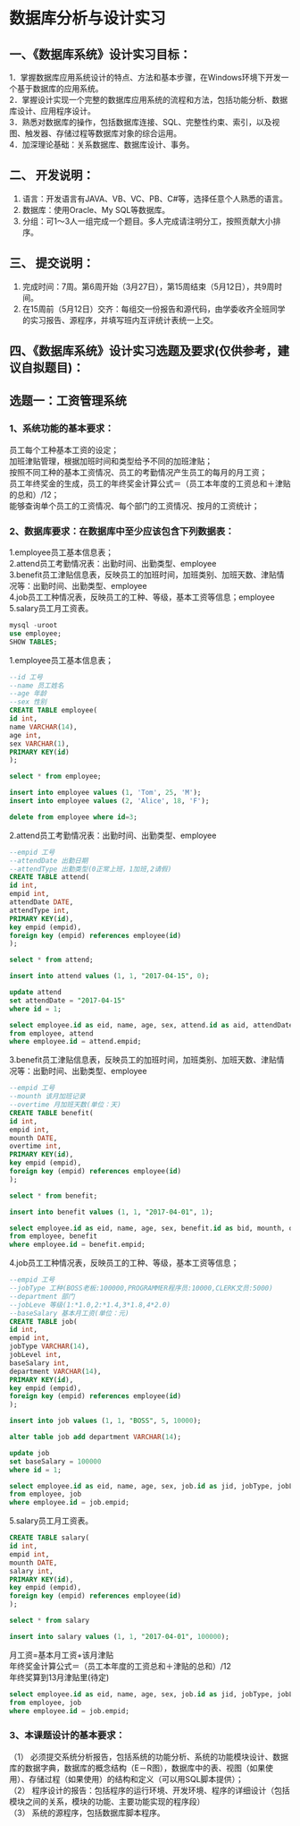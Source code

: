 # 数据库分析与设计实习
## 一、《数据库系统》设计实习目标：
1．掌握数据库应用系统设计的特点、方法和基本步骤，在Windows环境下开发一个基于数据库的应用系统。<br />
2．掌握设计实现一个完整的数据库应用系统的流程和方法，包括功能分析、数据库设计、应用程序设计。<br />
3．熟悉对数据库的操作，包括数据库连接、SQL、完整性约束、索引，以及视图、触发器、存储过程等数据库对象的综合运用。<br />
4．加深理论基础：关系数据库、数据库设计、事务。<br />

## 二、	开发说明：
1. 语言：开发语言有JAVA、VB、VC、PB、C#等，选择任意个人熟悉的语言。<br />
2. 数据库：使用Oracle、My SQL等数据库。<br />
3. 分组：可1～3人一组完成一个题目。多人完成请注明分工，按照贡献大小排序。<br />

## 三、	提交说明：
1. 完成时间：7周。第6周开始（3月27日），第15周结束（5月12日），共9周时间。<br />
2. 在15周前（5月12日）交齐：每组交一份报告和源代码，由学委收齐全班同学的实习报告、源程序，并填写班内互评统计表统一上交。<br />

## 四、《数据库系统》设计实习选题及要求(仅供参考，建议自拟题目)：

## 选题一：工资管理系统
### 1、系统功能的基本要求：<br />
员工每个工种基本工资的设定；<br />
加班津贴管理，根据加班时间和类型给予不同的加班津贴；<br />
按照不同工种的基本工资情况、员工的考勤情况产生员工的每月的月工资；<br />
员工年终奖金的生成，员工的年终奖金计算公式＝（员工本年度的工资总和＋津贴的总和）/12；<br />
能够查询单个员工的工资情况、每个部门的工资情况、按月的工资统计；<br />

### 2、数据库要求：在数据库中至少应该包含下列数据表：<br />
1.employee员工基本信息表；<br />
2.attend员工考勤情况表：出勤时间、出勤类型、employee<br />
3.benefit员工津贴信息表，反映员工的加班时间，加班类别、加班天数、津贴情况等：出勤时间、出勤类型、employee<br />
4.job员工工种情况表，反映员工的工种、等级，基本工资等信息；employee<br />
5.salary员工月工资表。<br />
```sql
mysql -uroot
use employee;
SHOW TABLES;
```

1.employee员工基本信息表；<br />

```sql
--id 工号
--name 员工姓名
--age 年龄
--sex 性别
CREATE TABLE employee(
id int,
name VARCHAR(14),
age int,
sex VARCHAR(1),
PRIMARY KEY(id)
);

select * from employee;

insert into employee values (1, 'Tom', 25, 'M');
insert into employee values (2, 'Alice', 18, 'F');

delete from employee where id=3;

```

2.attend员工考勤情况表：出勤时间、出勤类型、employee<br />

```sql
--empid 工号
--attendDate 出勤日期
--attendType 出勤类型(0正常上班，1加班,2请假)
CREATE TABLE attend(
id int,
empid int,
attendDate DATE,
attendType int,
PRIMARY KEY(id),
key empid (empid),
foreign key (empid) references employee(id)
);

select * from attend;

insert into attend values (1, 1, "2017-04-15", 0);

update attend
set attendDate = "2017-04-15"
where id = 1;

select employee.id as eid, name, age, sex, attend.id as aid, attendDate, attendType
from employee, attend
where employee.id = attend.empid;
```

3.benefit员工津贴信息表，反映员工的加班时间，加班类别、加班天数、津贴情况等：出勤时间、出勤类型、employee<br />

```sql
--empid 工号
--mounth 该月加班记录
--overtime 月加班天数(单位：天)
CREATE TABLE benefit(
id int,
empid int,
mounth DATE,
overtime int,
PRIMARY KEY(id),
key empid (empid),
foreign key (empid) references employee(id)
);

select * from benefit;

insert into benefit values (1, 1, "2017-04-01", 1);

select employee.id as eid, name, age, sex, benefit.id as bid, mounth, overtime
from employee, benefit
where employee.id = benefit.empid;
```

4.job员工工种情况表，反映员工的工种、等级，基本工资等信息；

```sql
--empid 工号
--jobType 工种(BOSS老板:100000,PROGRAMMER程序员:10000,CLERK文员:5000)
--department 部门
--jobLeve 等级(1:*1.0,2:*1.4,3*1.8,4*2.0)
--baseSalary 基本月工资(单位：元)
CREATE TABLE job(
id int,
empid int,
jobType VARCHAR(14),
jobLevel int,
baseSalary int,
department VARCHAR(14),
PRIMARY KEY(id),
key empid (empid),
foreign key (empid) references employee(id)
);

insert into job values (1, 1, "BOSS", 5, 10000);

alter table job add department VARCHAR(14);

update job
set baseSalary = 100000
where id = 1;

select employee.id as eid, name, age, sex, job.id as jid, jobType, jobLevel, baseSalary
from employee, job
where employee.id = job.empid;
```

5.salary员工月工资表。<br />

```sql
CREATE TABLE salary(
id int,
empid int,
mounth DATE,
salary int,
PRIMARY KEY(id),
key empid (empid),
foreign key (empid) references employee(id)
);

select * from salary

insert into salary values (1, 1, "2017-04-01", 100000);
```

月工资=基本月工资+该月津贴<br />
年终奖金计算公式＝（员工本年度的工资总和＋津贴的总和）/12<br />
年终奖算到13月津贴里(待定)<br />

```sql
select employee.id as eid, name, age, sex, job.id as jid, jobType, jobLevel, baseSalary
from employee, job
where employee.id = job.empid;
```


### 3、本课题设计的基本要求：<br />
（1）	必须提交系统分析报告，包括系统的功能分析、系统的功能模块设计、数据库的数据字典，数据库的概念结构（E－R图），数据库中的表、视图（如果使用）、存储过程（如果使用）的结构和定义（可以用SQL脚本提供）；<br />
（2）	程序设计的报告：包括程序的运行环境、开发环境、程序的详细设计（包括模块之间的关系，模块的功能、主要功能实现的程序段）<br />
（3）	 系统的源程序，包括数据库脚本程序。<br />
